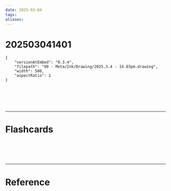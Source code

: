 ```yaml
---
date: 2025-03-04
tags: 
aliases:
---
```

# 202503041401

```handdrawn-ink
{
	"versionAtEmbed": "0.3.4",
	"filepath": "99 - Meta/Ink/Drawing/2025.3.4 - 14.03pm.drawing",
	"width": 500,
	"aspectRatio": 1
}
```


# ‌
---
# Flashcards


# ‌
---
# Reference
